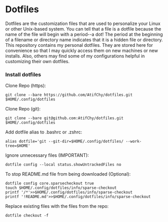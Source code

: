 #  Dotfiles  
Dotfiles are the customization files that are used to personalize your Linux or other Unix-based system.  You can tell that a file is a dotfile because the name of the file will begin with a period--a dot!  The period at the beginning of a filename or directory name indicates that it is a hidden file or directory.  This repository contains my personal dotfiles.  They are stored here for convenience so that I may quickly access them on new machines or new installs.  Also, others may find some of my configurations helpful in customizing their own dotfiles.  

###  Install dotfiles
Clone Repo (https):
```
git clone --bare https://github.com/AtifChy/dotfiles.git $HOME/.config/dotfiles
```
Clone Repo (git):
```
git clone --bare git@github.com:AtifChy/dotfiles.git $HOME/.config/dotfiles
```
Add dotfile alias to .bashrc or .zshrc:
```
alias dotfile='git --git-dir=$HOME/.config/dotfiles/ --work-tree=$HOME'
```
Ignore unnecessary files (IMPORTANT):
```
dotfile config --local status.showUntrackedFiles no
```
To stop README.md file from being downloaded (Optional):
```
dotfile config core.sparsecheckout true
touch $HOME/.config/dotfiles/info/sparse-checkout
printf '/*'>>$HOME/.config/dotfiles/info/sparse-checkout
printf '!README.md'>>$HOME/.config/dotfiles/info/sparse-checkout
```
Replace existing files with the files from the repo:
```
dotfile checkout -f
```
